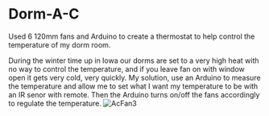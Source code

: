 # Dorm-A-C
Used 6 120mm fans and Arduino to create a thermostat to help control the temperature of my dorm room.

During the winter time up in Iowa our dorms are set to a very high heat with no way to control the temperature, and if you leave fan on with window open it gets very cold, very quickly. My solution, use an Arduino to measure the temperature and allow me to set what I want my temperature to be with an IR senor with remote. Then the Arduino turns on/off the fans accordingly to regulate the temperature.
![AcFan3](https://user-images.githubusercontent.com/33162947/94231408-8fa41c00-fec9-11ea-9439-aea7fb2dba90.png)
